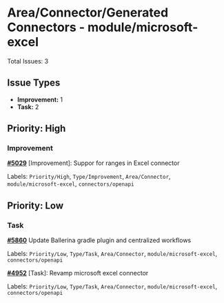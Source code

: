 # Area/Connector/Generated Connectors - module/microsoft-excel

Total Issues: 3

## Issue Types

- **Improvement:** 1
- **Task:** 2

## Priority: High

### Improvement

**[#5029](https://github.com/ballerina-platform/ballerina-library/issues/5029)** [Improvement]: Suppor for ranges in Excel connector

Labels: `Priority/High`, `Type/Improvement`, `Area/Connector`, `module/microsoft-excel`, `connectors/openapi`

## Priority: Low

### Task

**[#5860](https://github.com/ballerina-platform/ballerina-library/issues/5860)** Update Ballerina gradle plugin and centralized workflows

Labels: `Priority/Low`, `Type/Task`, `Area/Connector`, `module/microsoft-excel`, `connectors/openapi`

**[#4952](https://github.com/ballerina-platform/ballerina-library/issues/4952)** [Task]: Revamp microsoft excel connector 

Labels: `Priority/Low`, `Type/Task`, `Area/Connector`, `module/microsoft-excel`, `connectors/openapi`

